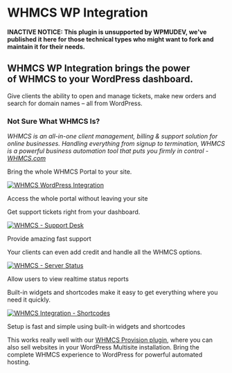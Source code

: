 # WHMCS WP Integration

**INACTIVE NOTICE: This plugin is unsupported by WPMUDEV, we've published it here for those technical types who might want to fork and maintain it for their needs.**

## WHMCS WP Integration brings the power of WHMCS to your WordPress dashboard.

Give clients the ability to open and manage tickets, make new orders and search for domain names – all from WordPress.

### Not Sure What WHMCS Is?

_WHMCS is an all-in-one client management, billing & support solution for online businesses. Handling everything from signup to termination, WHMCS is a powerful business automation tool that puts you firmly in control - [WHMCS.com](http://www.whmcs.com/members/aff.php?aff=5995 "WHCMS All in on client Management, billing and support")_

Bring the whole WHMCS Portal to your site.

[![WHMCS WordPress Integration](http://premium.wpmudev.org/wp-content/uploads/2012/03/WHMCS-WHMCS-WordPress-Integration.jpg)](http://premium.wpmudev.org/wp-content/uploads/2012/03/WHMCS-WHMCS-WordPress-Integration.jpg) 

Access the whole portal without leaving your site 

Get support tickets right from your dashboard. 

[![WHMCS - Support Desk](http://premium.wpmudev.org/wp-content/uploads/2012/03/WHMCS-Shortcode-CowPat.Net_.jpg)](http://premium.wpmudev.org/wp-content/uploads/2012/03/WHMCS-Shortcode-CowPat.Net_.jpg) 

Provide amazing fast support

Your clients can even add credit and handle all the WHMCS options.

[![WHMCS - Server Status](http://premium.wpmudev.org/wp-content/uploads/2012/03/WHMCS-Shortcode-CowPat.Net-1.jpg)](http://premium.wpmudev.org/wp-content/uploads/2012/03/WHMCS-Shortcode-CowPat.Net-1.jpg)

Allow users to view realtime status reports

Built-in widgets and shortcodes make it easy to get everything where you need it quickly. 

[![WHMCS Integration - Shortcodes](http://premium.wpmudev.org/wp-content/uploads/2012/03/WHMCS-Integration-‹-Pro-Sites-DB-Test-—-WordPress.jpg)](http://premium.wpmudev.org/wp-content/uploads/2012/03/WHMCS-Integration-‹-Pro-Sites-DB-Test-—-WordPress.jpg) 

Setup is fast and simple using built-in widgets and shortcodes

This works really well with our [WHMCS Provision plugin](http://premium.wpmudev.org/project/whmcs-multisite-provisioning), where you can also sell websites in your WordPress Multisite installation. Bring the complete WHMCS experience to WordPress for powerful automated hosting.
